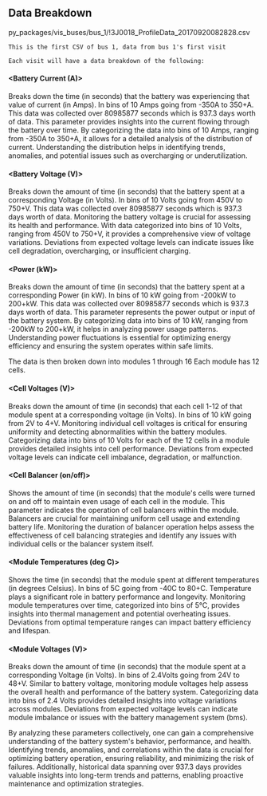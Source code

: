 ## Data Breakdown

py_packages/vis_buses/bus_1/!3J0018_ProfileData_20170920082828.csv
    
    This is the first CSV of bus 1, data from bus 1's first visit
    
    Each visit will have a data breakdown of the following:

#### <Battery Current (A)>
  
  Breaks down the time (in seconds) that the battery was experiencing that value of current (in Amps). In bins of 10 Amps going from -350A to 350+A. This data was collected over 80985877 seconds which is 937.3 days worth of data. This parameter provides insights into the current flowing through the battery over time. By categorizing the data into bins of 10 Amps, ranging from -350A to 350+A, it allows for a detailed analysis of the distribution of current. Understanding the distribution helps in identifying trends, anomalies, and potential issues such as overcharging or underutilization.

#### <Battery Voltage (V)>
  Breaks down the amount of time (in seconds) that the battery spent at a corresponding Voltage (in Volts). In bins of 10 Volts going from 450V to 750+V. This data was collected over 80985877 seconds which is 937.3 days worth of data. Monitoring the battery voltage is crucial for assessing its health and performance. With data categorized into bins of 10 Volts, ranging from 450V to 750+V, it provides a comprehensive view of voltage variations. Deviations from expected voltage levels can indicate issues like cell degradation, overcharging, or insufficient charging. 

#### <Power (kW)>
  Breaks down the amount of time (in seconds) that the battery spent at a corresponding Power (in kW). In bins of 10 kW going from -200kW to 200+kW. This data was collected over 80985877 seconds which is 937.3 days worth of data. This parameter represents the power output or input of the battery system. By categorizing data into bins of 10 kW, ranging from -200kW to 200+kW, it helps in analyzing power usage patterns. Understanding power fluctuations is essential for optimizing energy efficiency and ensuring the system operates within safe limits. 

The data is then broken down into modules 1 through 16
Each module has 12 cells. 

#### <Cell Voltages (V)>
Breaks down the amount of time (in seconds) that each cell 1-12 of that module spent at a corresponding voltage (in Volts).  In bins of 10 kW going from 2V to 4+V. Monitoring individual cell voltages is critical for ensuring uniformity and detecting abnormalities within the battery modules. Categorizing data into bins of 10 Volts for each of the 12 cells in a module provides detailed insights into cell performance. Deviations from expected voltage levels can indicate cell imbalance, degradation, or malfunction. 


#### <Cell Balancer (on/off)>
Shows the amount of time (in seconds) that the module's cells were turned on and off to maintain even usage of each cell in the module. This parameter indicates the operation of cell balancers within the module. Balancers are crucial for maintaining uniform cell usage and extending battery life. Monitoring the duration of balancer operation helps assess the effectiveness of cell balancing strategies and identify any issues with individual cells or the balancer system itself.

#### <Module Temperatures (deg C)>
Shows the time (in seconds) that the module spent at different temperatures (in degrees Celsius). In bins of 5C  going from -40C to 80+C. Temperature plays a significant role in battery performance and longevity. Monitoring module temperatures over time, categorized into bins of 5°C, provides insights into thermal management and potential overheating issues. Deviations from optimal temperature ranges can impact battery efficiency and lifespan. 

#### <Module Voltages (V)>
Breaks down the amount of time (in seconds) that the module spent at a corresponding Voltage (in Volts). In bins of 2.4Volts going from 24V to 48+V. Similar to battery voltage, monitoring module voltages help assess the overall health and performance of the battery system. Categorizing data into bins of 2.4 Volts provides detailed insights into voltage variations across modules. Deviations from expected voltage levels can indicate module imbalance or issues with the battery management system (bms).

 By analyzing these parameters collectively, one can gain a comprehensive understanding of the battery system's behavior, performance, and health. Identifying trends, anomalies, and correlations within the data is crucial for optimizing battery operation, ensuring reliability, and minimizing the risk of failures. Additionally, historical data spanning over 937.3 days provides valuable insights into long-term trends and patterns, enabling proactive maintenance and optimization strategies.


